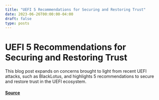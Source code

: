 ```yaml
---
title: "UEFI 5 Recommendations for Securing and Restoring Trust"
date: 2023-06-26T00:00:00-04:00
draft: false
type: posts
---
```

# UEFI 5 Recommendations for Securing and Restoring Trust





This blog post expands on concerns brought to light from recent UEFI attacks, such as BlackLotus, and highlights 5 recommendations to secure and restore trust in the UEFI ecosystem.



#### [Source](https://insights.sei.cmu.edu/blog/uefi-5-recommendations-for-securing-restoring-trust/)

